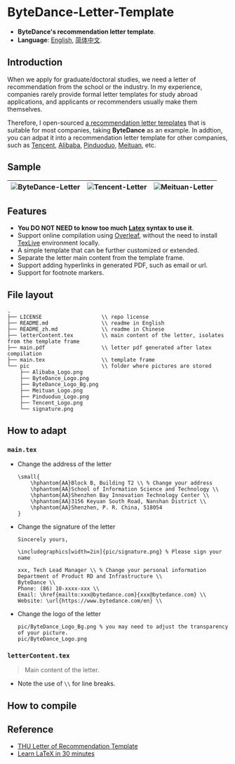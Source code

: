 <!--
 * @Author: Lili Liang
 * @Date: 2024-05-19 21:22:15
 * @LastEditors: Lili Liang
 * @LastEditTime: 2024-05-19 23:44:20
 * @Description: Please set description
-->
# ByteDance-Letter-Template
- **ByteDance's recommendation letter template**.
- **Language**: [English](README.md), [简体中文](README_zh.md).

## Introduction
When we apply for graduate/doctoral studies, we need a letter of recommendation from the school or the industry. In my experience, companies rarely provide formal letter templates for study abroad applications, and applicants or recommenders usually make them themselves. 

Therefore, I open-sourced [a recommendation letter templates](https://github.com/leungll/ByteDance-Letter-Template) that is suitable for most companies, taking **ByteDance** as an example. In addtion, you can adpat it into a recommendation letter template for other companies, such as <u>Tencent</u>, <u>Alibaba</u>, <u>Pinduoduo</u>, <u>Meituan</u>, etc.

## Sample
![ByteDance-Letter](https://cdn.jsdelivr.net/gh/leungll/MyImgHosting/img/ByteDance-Letter.png) | ![Tencent-Letter](https://cdn.jsdelivr.net/gh/leungll/MyImgHosting/img/Tencent-Letter.png) | ![Meituan-Letter](https://cdn.jsdelivr.net/gh/leungll/MyImgHosting/img/Meituan-Letter.png)
---|---|---

## Features
- **You DO NOT NEED to know too much [Latex](https://www.overleaf.com/learn/latex/Learn_LaTeX_in_30_minutes) syntax to use it**.
- Support online compilation using [Overleaf](), without the need to install [TexLive](https://tug.org/texlive) environment locally.
- A simple template that can be further customized or extended.
- Separate the letter main content from the template frame.
- Support adding hyperlinks in generated PDF, such as email or url.
- Support for footnote markers.

## File layout
```
.
├── LICENSE                   \\ repo license
├── README.md                 \\ readme in English
├── README_zh.md              \\ readme in Chinese
├── letterContent.tex         \\ main content of the letter, isolates from the template frame
├── main.pdf                  \\ letter pdf generated after latex compilation
├── main.tex                  \\ template frame
└── pic                       \\ folder where pictures are stored
    ├── Alibaba_Logo.png
    ├── ByteDance_Logo.png
    ├── ByteDance_Logo_Bg.png
    ├── Meituan_Logo.png
    ├── Pinduoduo_Logo.png
    ├── Tencent_Logo.png
    └── signature.png
```

## How to adapt
### `main.tex`
- Change the address of the letter
    ```
    \small{
        \hphantom{AA}Block B, Building T2 \\ % Change your address
        \hphantom{AA}School of Information Science and Technology \\
        \hphantom{AA}Shenzhen Bay Innovation Technology Center \\
        \hphantom{AA}3156 Keyuan South Road, Nanshan District \\
        \hphantom{AA}Shenzhen, P. R. China, 518054
    }
    ```

- Change the signature of the letter
    ```
    Sincerely yours,

    \includegraphics[width=2in]{pic/signature.png} % Please sign your name

    xxx, Tech Lead Manager \\ % Change your personal information
    Department of Product RD and Infrastructure \\
    ByteDance \\
    Phone: (86) 10-xxxx-xxx \\ 
    Email: \href{mailto:xxx@bytedance.com}{xxx@bytedance.com} \\
    Website: \url{https://www.bytedance.com/en} \\
    ```

- Change the logo of the letter
    ```
    pic/ByteDance_Logo_Bg.png % you may need to adjust the transparency of your picture.
    pic/ByteDance_Logo.png
    ```

### `letterContent.tex` 
> Main content of the letter.
- Note the use of `\\` for line breaks.

## How to compile


## Reference
- [THU Letter of Recommendation Template](https://www.overleaf.com/latex/templates/thu-letter-of-recommendation-template/ghjfgfhykprk)
- [Learn LaTeX in 30 minutes](https://www.overleaf.com/learn/latex/Learn_LaTeX_in_30_minutes)
